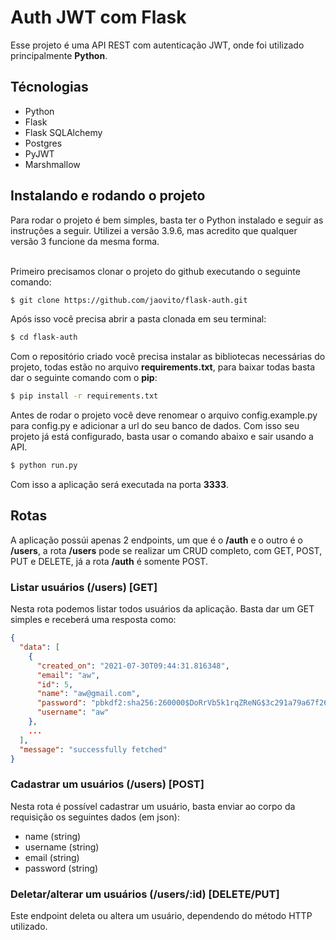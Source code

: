 # Auth JWT com Flask

Esse projeto é uma API REST com autenticação JWT, onde foi utilizado principalmente **Python**.

## Técnologias

- Python
- Flask
- Flask SQLAlchemy
- Postgres
- PyJWT
- Marshmallow

## Instalando e rodando o projeto

Para rodar o projeto é bem simples, basta ter o Python instalado e seguir as instruções a seguir. Utilizei a versão 3.9.6, mas acredito que qualquer versão 3 funcione da mesma forma.

<br>
Primeiro precisamos clonar o projeto do github executando o seguinte comando:

```sh
$ git clone https://github.com/jaovito/flask-auth.git
```

Após isso você precisa abrir a pasta clonada em seu terminal:

```sh
$ cd flask-auth
```

Com o repositório criado você precisa instalar as bibliotecas necessárias do projeto, todas estão no arquivo **requirements.txt**, para baixar todas basta dar o seguinte comando com o **pip**:

```sh
$ pip install -r requirements.txt
```

Antes de rodar o projeto você deve renomear o arquivo config.example.py para config.py e adicionar a url do seu banco de dados. Com isso seu projeto já está configurado, basta usar o comando abaixo e sair usando a API.

```sh
$ python run.py
```

Com isso a aplicação será executada na porta **3333**.


## Rotas

A aplicação possúi apenas 2 endpoints, um que é o **/auth** e o outro é o **/users**, a rota **/users** pode se realizar um CRUD completo, com GET, POST, PUT e DELETE, já a rota **/auth** é somente POST.


### Listar usuários (/users) [GET]

Nesta rota podemos listar todos usuários da aplicação. Basta dar um GET simples e receberá uma resposta como:

```json
{
  "data": [
    {
      "created_on": "2021-07-30T09:44:31.816348",
      "email": "aw",
      "id": 5,
      "name": "aw@gmail.com",
      "password": "pbkdf2:sha256:260000$DoRrVb5k1rqZReNG$3c291a79a67f260aa0fc62d0332e0b55634e21410c2a2a4cca33a6e70c05af22",
      "username": "aw"
    },
    ...
  ],
  "message": "successfully fetched"
}
```

### Cadastrar um usuários (/users) [POST]

Nesta rota é possível cadastrar um usuário, basta enviar ao corpo da requisição os seguintes dados (em json):

- name (string)
- username (string)
- email (string)
- password (string)


### Deletar/alterar um usuários (/users/:id) [DELETE/PUT]

Este endpoint deleta ou altera um usuário, dependendo do método HTTP utilizado.